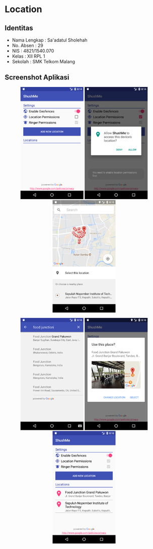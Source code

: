 # Location
## Identitas
* Nama Lengkap : Sa'adatul Sholehah
* No. Absen : 29
* NIS :  4821/1540.070
* Kelas : XII RPL 1
* Sekolah : SMK Telkom Malang

## Screenshot Aplikasi
<p align="center">
  <img src="https://github.com/Saadatul/Location/blob/master/screenshots/ss%20(1).png" width="200"/>
  <img src="https://github.com/Saadatul/Location/blob/master/screenshots/ss%20(2).png" width="200"/>
  <img src="https://github.com/Saadatul/Location/blob/master/screenshots/ss%20(3).png" width="200"/>
</p>
<p align="center">
  <img src="https://github.com/Saadatul/Location/blob/master/screenshots/ss%20(4).png" width="200"/>
  <img src="https://github.com/Saadatul/Location/blob/master/screenshots/ss%20(5).png" width="200"/>
  <img src="https://github.com/Saadatul/Location/blob/master/screenshots/ss%20(6).png" width="200"/>
</p>

